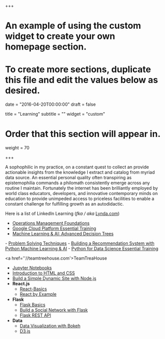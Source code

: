 +++
# An example of using the custom widget to create your own homepage section.
# To create more sections, duplicate this file and edit the values below as desired.

date = "2016-04-20T00:00:00"
draft = false

title = "Learning"
subtitle = ""
widget = "custom"

# Order that this section will appear in.
weight = 70

+++

A sophophilic in my practice, on a constant quest to collect an provide actionable insights from the knowledge I extract and catalog from myriad data source.
An essential personal quality often transpiring as epistemophilia commands a philomath consistently emerge across any routine I maintain. Fortunately the internet has been brilliantly employed by world class educators, developers, and innovative contemporary minds on education to provide unimpeded access to priceless facilities to enable a constant challenge for fulfilling growth as an autodidactic.

Here is a list of LinkedIn Learning (_fka / aka_ <a href='//Lynda.com'>Lynda.com</a>)

- <a href='https://www.linkedin.com/learning/operations-management-foundations/defining-quality'>Operations Management Foundations</a>
- <a href='https://www.linkedin.com/learning/google-cloud-platform-essential-training-2/understand-compute-service-options'>Google Cloud Platform Essential Training</a>
- <a href='https://www.linkedin.com/learning/machine-learning-ai-advanced-decision-trees/understanding-information-gain'>Machine Learning & AI: Advanced Decision Trees
</a>
- <a href='https://www.linkedin.com/learning/problem-solving-techniques/decision-trees'>Problem Solving Techniques</a>
- <a href='https://www.linkedin.com/learning/building-a-recommendation-system-with-python-machine-learning-ai'>Building a Recommendation System with Python Machine Learning & AI</a>
- <a href='https://www.linkedin.com/learning/python-for-data-science-essential-training'>Python for Data Science Essential Training</a>


<a href=''//teamtreehouse.com'>TeamTreaHouse</a>

- <a href='https://teamtreehouse.com/library/jupyter-notebooks'>Jupyter Notebooks</a>
- <a href='https://teamtreehouse.com/library/introduction-to-html-and-css'>Introduction to HTML and CSS</a>
- <a href='https://teamtreehouse.com/library/build-a-simple-dynamic-site-with-nodejs'>Build a Simple Dynamic Site with Node.js</a>
- **React.js**
  + <a href='https://teamtreehouse.com/library/react-basics'>React-Basics</a>
  + <a href='https://teamtreehouse.com/library/react-by-example'>React by Example</a>
- **Flask**
  + <a href='https://teamtreehouse.com/library/flask-basics'>Flask Basics</a>
  + <a href='https://teamtreehouse.com/library/build-a-social-network-with-flask'>Build a Social Network with Flask</a>
  + <a href='https://teamtreehouse.com/library/flask-rest-api'>Flask REST API</a>
- **Data**
  + <a href='https://teamtreehouse.com/library/data-visualization-with-bokeh'>Data Visualization with Bokeh</a>
  + <a href='https://teamtreehouse.com/library/d3js'>D3.js</a>
